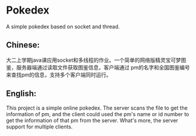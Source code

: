 # Pokedex
A simple pokedex based on socket and thread.

Chinese:
-------- 
大二上学期java课应用socket和多线程的作业。一个简单的网络版精灵宝可梦图鉴，服务器端通过读取文件获取图鉴信息，客户端通过
pm的名字和全国图鉴编号来查找pm的信息，支持多个客户端同时运行。<br>

English:
--------
This project is a simple online pokedex. The server scans the file to get the information of pm, and the client could
used the pm's name or id number to get the information of that pm from the server. What's more, the server support for
multiple clients.<br> 
